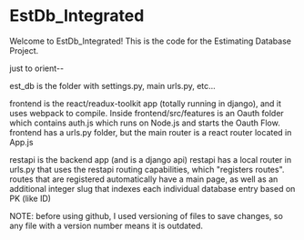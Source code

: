 # EstDb_Integrated

Welcome to EstDb_Integrated! This is the code for the Estimating Database Project.

just to orient--

est_db is the folder with settings.py, main urls.py, etc...

frontend is the react/readux-toolkit app (totally running in django), and it uses webpack to compile. 
   Inside frontend/src/features is an Oauth folder which contains auth.js which runs on Node.js and starts the Oauth Flow.
   frontend has a urls.py folder, but the main router is a react router located in App.js
   
restapi is the backend app (and is a django api)
   restapi has a local router in urls.py that uses the restapi routing capabilities, which "registers routes".
   routes that are registered automatically have a main page, as well as an additional integer slug that indexes each individual database entry based on PK (like ID)



NOTE: before using github, I used versioning of files to save changes, so any file with a version number means it is outdated.
